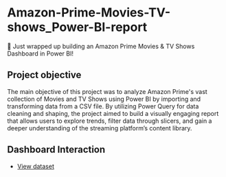 # Amazon-Prime-Movies-TV-shows_Power-BI-report

🚀 Just wrapped up building an Amazon Prime Movies & TV Shows Dashboard in Power BI!


## Project objective
 The main objective of this project was to analyze Amazon Prime's vast collection of Movies and TV Shows using Power BI by importing and transforming data from a CSV file.
 By utilizing Power Query for data cleaning and shaping, the project aimed to build a visually engaging report that allows users to explore trends, filter data through slicers, and gain a deeper understanding of the streaming platform’s content library.

 ## Dashboard Interaction
- <a href="https://github.com/peacerach/Amazon-Prime-Movies-TV-shows_Power-BI-report/blob/main/amazon_prime_titles.csv" >View dataset
